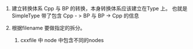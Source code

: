 
1. 建立转换体系
	Cpp 与 BP 的转换，本身转换体系应该建立在Type 上。
	也就是SimpleType 带了包含
	Cpp - > BP 与 BP -> Cpp 的信息

2. 根据filename 要做指定的拆分。
	1. cxxfile 中 node 中包含不同的nodes